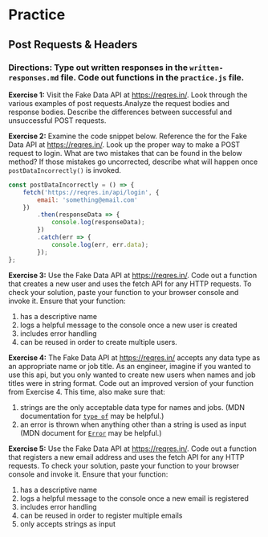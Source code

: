 # Practice

## Post Requests & Headers

### Directions: Type out written responses in the `written-responses.md` file. Code out functions in the `practice.js` file.

**Exercise 1:**
Visit the Fake Data API at https://reqres.in/.
Look through the various examples of post requests.Analyze the request bodies and response bodies.
Describe the differences between successful and unsuccessful POST requests.

**Exercise 2:**
Examine the code snippet below.
Reference the for the Fake Data API at https://reqres.in/. Look up the proper way to make a POST request to login.
What are two mistakes that can be found in the below method?
If those mistakes go uncorrected, describe what will happen once `postDataIncorrectly()` is invoked.

```javascript
const postDataIncorrectly = () => {
	fetch('https://reqres.in/api/login', {
		email: 'something@email.com'
	})
		.then(responseData => {
			console.log(responseData);
		})
		.catch(err => {
			console.log(err, err.data);
		});
};
```

**Exercise 3:**
Use the Fake Data API at https://reqres.in/.
Code out a function that creates a new user and uses the fetch API for any HTTP requests.
To check your solution, paste your function to your browser console and invoke it.
Ensure that your function:

1. has a descriptive name
2. logs a helpful message to the console once a new user is created
3. includes error handling
4. can be reused in order to create multiple users.

**Exercise 4:**
The Fake Data API at https://reqres.in/ accepts any data type as an appropriate name or job title.
As an engineer, imagine if you wanted to use this api, but you only wanted to create new users
when names and job titles were in string format.
Code out an improved version of your function from Exercise 4.
This time, also make sure that:

1. strings are the only acceptable data type for names and jobs. (MDN documentation for [`type of`](https://developer.mozilla.org/en-US/docs/Web/JavaScript/Reference/Operators/typeof) may be helpful.)
2. an error is thrown when anything other than a string is used as input (MDN document for [`Error`](https://developer.mozilla.org/en-US/docs/Web/JavaScript/Reference/Global_Objects/Error) may be helpful.)

**Exercise 5:**
Use the Fake Data API at https://reqres.in/.
Code out a function that registers a new email address and uses the fetch API for any HTTP requests.
To check your solution, paste your function to your browser console and invoke it.
Ensure that your function:

1. has a descriptive name
2. logs a helpful message to the console once a new email is registered
3. includes error handling
4. can be reused in order to register multiple emails
5. only accepts strings as input
